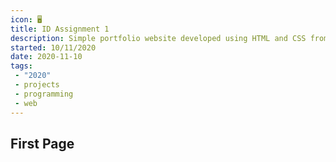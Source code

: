```yaml
---
icon: 🖥️
title: ID Assignment 1
description: Simple portfolio website developed using HTML and CSS from scratch
started: 10/11/2020
date: 2020-11-10
tags: 
 - "2020"
 - projects
 - programming
 - web
---
```


## First Page